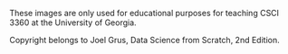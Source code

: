 These images are only used for educational purposes for teaching CSCI 3360 at the University of Georgia.

Copyright belongs to Joel Grus, Data Science from Scratch, 2nd Edition.
